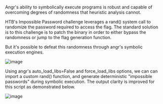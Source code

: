 Angr's ability to symbolically execute programs is robust and capable of overcoming degrees of randomness that heuristic analysis cannot.

HTB's Impossible Password challenge leverages a rand() system call to randomize the password required to access the flag. The standard
solution is to this challenge is to patch the binary in order to either bypass the randomness or jump to the flag generation function.

But it's possible to defeat this randomness through angr's symbolic execution engines.


![image](https://user-images.githubusercontent.com/22229087/186059483-120ff67f-6ec3-4e2d-9ed5-182d96f84ecf.png)


Using angr's auto_load_libs=False and force_load_libs options, we can can import a custom rand() function, and generate deterministic
"impossible passwords" during symbolic execution. The output clarity is improved for this script as demonstrated below.

![image](https://user-images.githubusercontent.com/22229087/186065822-47ed6745-6901-4e4d-9d94-4e73ac6ea7a2.png)

